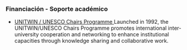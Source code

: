 ### Financiación - Soporte académico

* [UNITWIN / UNESCO Chairs Programme ](http://en.unesco.org/unitwin-unesco-chairs-programme) 
  Launched in 1992, the UNITWIN/UNESCO Chairs Programme promotes international inter-university cooperation and networking to enhance institutional capacities through knowledge sharing and collaborative work.

